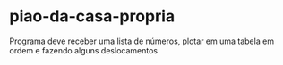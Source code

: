 # piao-da-casa-propria
Programa deve receber uma lista de números, plotar em uma tabela em ordem e fazendo alguns deslocamentos
